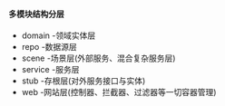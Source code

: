 #### 多模块结构分层
* domain -领域实体层
* repo -数据源层
* scene -场景层(外部服务、混合复杂服务层)
* service -服务层
* stub -存根层(对外服务接口与实体)
* web -网站层(控制器、拦截器、过滤器等一切容器管理)